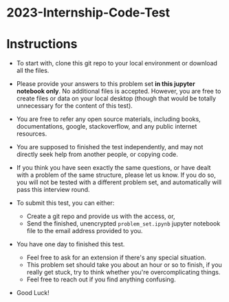 # 2023-Internship-Code-Test

# Instructions
- To start with, clone this git repo to your local environment or download all the files.

- Please provide your answers to this problem set **in this jupyter notebook only**. No additional files is accepted. However, you are free to create files or data on your local desktop (though that would be totally unnecessary for the content of this test).

- You are free to refer any open source materials, including books, documentations, google, stackoverflow, and any public internet resources. 

- You are supposed to finished the test independently, and may not directly seek help from another people, or copying code. 

- If you think you have seen exactly the same questions, or have dealt with a problem of the same structure, please let us know. If you do so, you will not be tested with a different problem set, and automatically will pass this interview round. 

- To submit this test, you can either:
    - Create a git repo and provide us with the access, or, 
    - Send the finished, unencrypted `problem_set.ipynb` jupyter notebook file to the email address provided to you.
    
- You have one day to finished this test. 
    - Feel free to ask for an extension if there's any special situation.
    - This problem set should take you about an hour or so to finish, if you really get stuck, try to think whether you're overcomplicating things.
    - Feel free to reach out if you find anything confusing.
    
- Good Luck!

